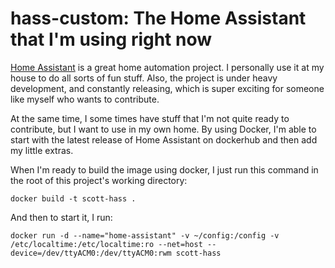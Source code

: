 # hass-custom: The Home Assistant that I'm using right now
[Home Assistant](https://home-assistant.io/) is a great home automation
project. I personally use it at my house to do all sorts of fun stuff. Also,
the project is under heavy development, and constantly releasing, which is
super exciting for someone like myself who wants to contribute.

At the same time, I some times have stuff that I'm not quite ready to
contribute, but I want to use in my own home. By using Docker, I'm able to
start with the latest release of Home Assistant on dockerhub and then add my
little extras.

When I'm ready to build the image using docker, I just run this command in
the root of this project's working directory:
```
docker build -t scott-hass .
```

And then to start it, I run:
```
docker run -d --name="home-assistant" -v ~/config:/config -v /etc/localtime:/etc/localtime:ro --net=host --device=/dev/ttyACM0:/dev/ttyACM0:rwm scott-hass
```
